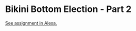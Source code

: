 # Bikini Bottom Election - Part 2
[See assignment in Alexa.](https://alexa.bitmaker.co/wdi/67/assignments/2059/latest)
